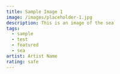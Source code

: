 ```yaml
---
title: Sample Image 1
image: /images/placeholder-1.jpg
description: This is an image of the sea
tags:
  - sample
  - test
  - featured
  - sea
artist: Artist Name
rating: safe
---
```

